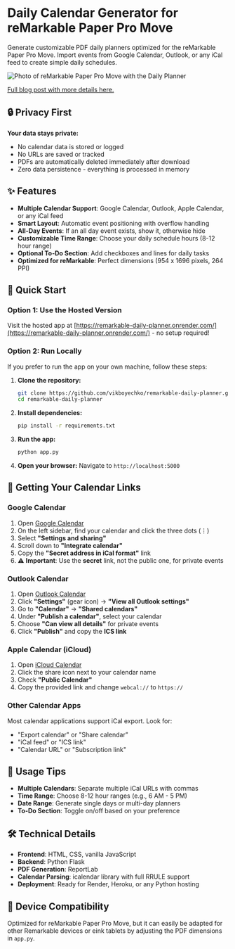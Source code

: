 # Daily Calendar Generator for reMarkable Paper Pro Move

Generate customizable PDF daily planners optimized for the reMarkable Paper Pro Move. Import events from Google Calendar, Outlook, or any iCal feed to create simple daily schedules.

![Photo of reMarkable Paper Pro Move with the Daily Planner
](https://vikboyechko.com/assets/images/blog/remarkable-move-daily-planner-calendar-events.jpg)

[Full blog post with more details here.](https://vikboyechko.com/blog/remarkable-move-daily-planner-generator-with-calendar-events)

## 🔒 Privacy First

**Your data stays private:**
- No calendar data is stored or logged
- No URLs are saved or tracked
- PDFs are automatically deleted immediately after download
- Zero data persistence - everything is processed in memory

## ✨ Features

- **Multiple Calendar Support**: Google Calendar, Outlook, Apple Calendar, or any iCal feed
- **Smart Layout**: Automatic event positioning with overflow handling
- **All-Day Events**: If an all day event exists, show it, otherwise hide
- **Customizable Time Range**: Choose your daily schedule hours (8-12 hour range)
- **Optional To-Do Section**: Add checkboxes and lines for daily tasks
- **Optimized for reMarkable**: Perfect dimensions (954 x 1696 pixels, 264 PPI)

## 🚀 Quick Start

### Option 1: Use the Hosted Version
Visit the hosted app at [https://remarkable-daily-planner.onrender.com/](https://remarkable-daily-planner.onrender.com/) - no setup required!

### Option 2: Run Locally

If you prefer to run the app on your own machine, follow these steps:

1. **Clone the repository:**
   ```bash
   git clone https://github.com/vikboyechko/remarkable-daily-planner.git
   cd remarkable-daily-planner
   ```

2. **Install dependencies:**
   ```bash
   pip install -r requirements.txt
   ```

3. **Run the app:**
   ```bash
   python app.py
   ```

4. **Open your browser:**
   Navigate to `http://localhost:5000`

## 📅 Getting Your Calendar Links

### Google Calendar

1. Open [Google Calendar](https://calendar.google.com)
2. On the left sidebar, find your calendar and click the three dots (⋮)
3. Select **"Settings and sharing"**
4. Scroll down to **"Integrate calendar"**
5. Copy the **"Secret address in iCal format"** link
6. ⚠️ **Important**: Use the **secret** link, not the public one, for private events

### Outlook Calendar

1. Open [Outlook Calendar](https://outlook.live.com/calendar)
2. Click **"Settings"** (gear icon) → **"View all Outlook settings"**
3. Go to **"Calendar"** → **"Shared calendars"**
4. Under **"Publish a calendar"**, select your calendar
5. Choose **"Can view all details"** for private events
6. Click **"Publish"** and copy the **ICS link**

### Apple Calendar (iCloud)

1. Open [iCloud Calendar](https://www.icloud.com/calendar)
2. Click the share icon next to your calendar name
3. Check **"Public Calendar"**
4. Copy the provided link and change `webcal://` to `https://`

### Other Calendar Apps

Most calendar applications support iCal export. Look for:
- "Export calendar" or "Share calendar"
- "iCal feed" or "ICS link"
- "Calendar URL" or "Subscription link"

## 🎯 Usage Tips

- **Multiple Calendars**: Separate multiple iCal URLs with commas
- **Time Range**: Choose 8-12 hour ranges (e.g., 6 AM - 5 PM)
- **Date Range**: Generate single days or multi-day planners
- **To-Do Section**: Toggle on/off based on your preference

## 🛠️ Technical Details

- **Frontend**: HTML, CSS, vanilla JavaScript
- **Backend**: Python Flask
- **PDF Generation**: ReportLab
- **Calendar Parsing**: icalendar library with full RRULE support
- **Deployment**: Ready for Render, Heroku, or any Python hosting

## 📱 Device Compatibility

Optimized for reMarkable Paper Pro Move, but it can easily be adapted for other Remarkable devices or eink tablets by adjusting the PDF dimensions in `app.py`.
